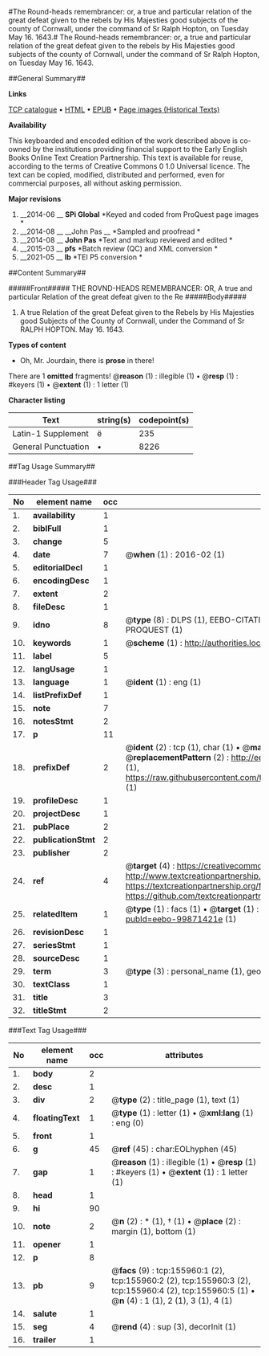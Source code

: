 #The Round-heads remembrancer: or, a true and particular relation of the great defeat given to the rebels by His Majesties good subjects of the county of Cornwall, under the command of Sr Ralph Hopton, on Tuesday May 16. 1643.#
The Round-heads remembrancer: or, a true and particular relation of the great defeat given to the rebels by His Majesties good subjects of the county of Cornwall, under the command of Sr Ralph Hopton, on Tuesday May 16. 1643.

##General Summary##

**Links**

[TCP catalogue](http://www.ota.ox.ac.uk/tcp/)  • 
[HTML](http://tei.it.ox.ac.uk/tcp/Texts-HTML/free/A92/A92005.html)  • 
[EPUB](http://tei.it.ox.ac.uk/tcp/Texts-EPUB/free/A92/A92005.epub) • 
[Page images (Historical Texts)](https://historicaltexts.jisc.ac.uk/eebo-99871421e)

**Availability**

This keyboarded and encoded edition of the work described above is co-owned by the
    institutions providing financial support to the Early English Books Online Text Creation
    Partnership. This text is available for reuse, according to the terms of  Creative Commons 0 1.0 Universal
    licence. The text can be copied, modified, distributed and performed, even for commercial
    purposes, all without asking permission.

**Major revisions**

1. __2014-06 __ __SPi Global__ *Keyed and coded from ProQuest page images *
1. __2014-08 __ __John Pas __ *Sampled and proofread *
1. __2014-08 __ __John Pas__ *Text and markup reviewed and edited *
1. __2015-03 __ __pfs__ *Batch review (QC) and XML conversion *
1. __2021-05 __ __lb__ *TEI P5 conversion *

##Content Summary##

#####Front#####
THE ROVND-HEADS REMEMBRANCER: OR, A true and particular Relation of the great defeat given to the Re
#####Body#####

1. A true Relation of the great Defeat given to the Rebels by His Majesties good Subjects of the County of Cornwall, under the Command of Sr RALPH HOPTON. May 16. 1643.

**Types of content**

  * Oh, Mr. Jourdain, there is **prose** in there!

There are 1 **omitted** fragments! 
 @__reason__ (1) : illegible (1)  •  @__resp__ (1) : #keyers (1)  •  @__extent__ (1) : 1 letter (1)

**Character listing**


|Text|string(s)|codepoint(s)|
|---|---|---|
|Latin-1 Supplement|ë|235|
|General Punctuation|•|8226|

##Tag Usage Summary##

###Header Tag Usage###

|No|element name|occ|attributes|
|---|---|---|---|
|1.|__availability__|1||
|2.|__biblFull__|1||
|3.|__change__|5||
|4.|__date__|7| @__when__ (1) : 2016-02 (1)|
|5.|__editorialDecl__|1||
|6.|__encodingDesc__|1||
|7.|__extent__|2||
|8.|__fileDesc__|1||
|9.|__idno__|8| @__type__ (8) : DLPS (1), EEBO-CITATION (1), VID (1), EEBO-PROQUEST (1), STC (3), PROQUEST (1)|
|10.|__keywords__|1| @__scheme__ (1) : http://authorities.loc.gov/ (1)|
|11.|__label__|5||
|12.|__langUsage__|1||
|13.|__language__|1| @__ident__ (1) : eng (1)|
|14.|__listPrefixDef__|1||
|15.|__note__|7||
|16.|__notesStmt__|2||
|17.|__p__|11||
|18.|__prefixDef__|2| @__ident__ (2) : tcp (1), char (1)  •  @__matchPattern__ (2) : ([0-9\-]+):([0-9IVX]+) (1), (.+) (1)  •  @__replacementPattern__ (2) : http://eebo.chadwyck.com/downloadtiff?vid=$1&page=$2 (1), https://raw.githubusercontent.com/textcreationpartnership/Texts/master/tcpchars.xml#$1 (1)|
|19.|__profileDesc__|1||
|20.|__projectDesc__|1||
|21.|__pubPlace__|2||
|22.|__publicationStmt__|2||
|23.|__publisher__|2||
|24.|__ref__|4| @__target__ (4) : https://creativecommons.org/publicdomain/zero/1.0/ (1), http://www.textcreationpartnership.org/docs/. (1), https://textcreationpartnership.org/faq/#faq05 (1), https://github.com/textcreationpartnership (1)|
|25.|__relatedItem__|1| @__type__ (1) : facs (1)  •  @__target__ (1) : https://data.historicaltexts.jisc.ac.uk/view?pubId=eebo-99871421e (1)|
|26.|__revisionDesc__|1||
|27.|__seriesStmt__|1||
|28.|__sourceDesc__|1||
|29.|__term__|3| @__type__ (3) : personal_name (1), geographic_name (2)|
|30.|__textClass__|1||
|31.|__title__|3||
|32.|__titleStmt__|2||


###Text Tag Usage###

|No|element name|occ|attributes|
|---|---|---|---|
|1.|__body__|2||
|2.|__desc__|1||
|3.|__div__|2| @__type__ (2) : title_page (1), text (1)|
|4.|__floatingText__|1| @__type__ (1) : letter (1)  •  @__xml:lang__ (1) : eng (0)|
|5.|__front__|1||
|6.|__g__|45| @__ref__ (45) : char:EOLhyphen (45)|
|7.|__gap__|1| @__reason__ (1) : illegible (1)  •  @__resp__ (1) : #keyers (1)  •  @__extent__ (1) : 1 letter (1)|
|8.|__head__|1||
|9.|__hi__|90||
|10.|__note__|2| @__n__ (2) : * (1), † (1)  •  @__place__ (2) : margin (1), bottom (1)|
|11.|__opener__|1||
|12.|__p__|8||
|13.|__pb__|9| @__facs__ (9) : tcp:155960:1 (2), tcp:155960:2 (2), tcp:155960:3 (2), tcp:155960:4 (2), tcp:155960:5 (1)  •  @__n__ (4) : 1 (1), 2 (1), 3 (1), 4 (1)|
|14.|__salute__|1||
|15.|__seg__|4| @__rend__ (4) : sup (3), decorInit (1)|
|16.|__trailer__|1||
